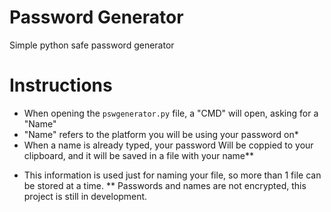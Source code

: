 # Password Generator
Simple python safe password generator

# Instructions

- When opening the `pswgenerator.py` file, a "CMD" will open, asking for a "Name"
- "Name" refers to the platform you will be using your password on*
- When a name is already typed, your password Will be coppied to your clipboard, and it will be saved in a file with your name**

* This information is used just for naming your file, so more than 1 file can be stored at a time.
** Passwords and names are not encrypted, this project is still in development.